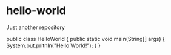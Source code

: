 # hello-world
Just another repository

public class HelloWorld {
    public static void main(String[] args) {
        System.out.pritnln("Hello World!");
    }
}
